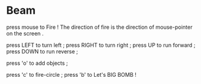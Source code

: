 # Beam

press mouse to Fire ! The direction of fire is the direction of mouse-pointer on the screen . 

press LEFT  to turn left ;
press RIGHT to turn right ;
press UP    to run forward ;
press DOWN  to run reverse ;

press 'o' to add objects ;

press 'c' to fire-circle ;
press 'b' to Let's BIG BOMB !
